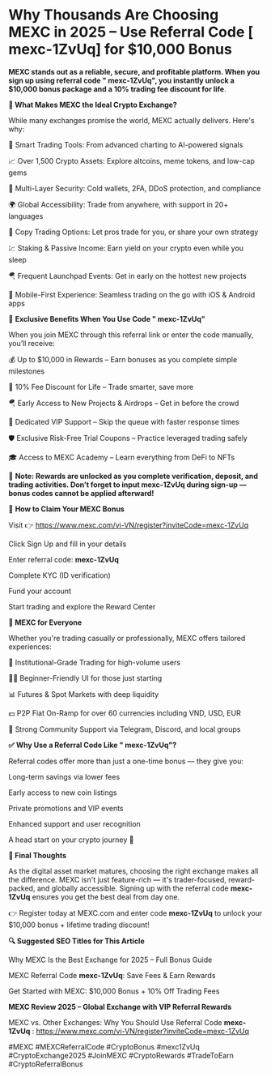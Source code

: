 # Why Thousands Are Choosing MEXC in 2025 – Use Referral Code [ mexc-1ZvUq] for $10,000 Bonus

**MEXC stands out as a reliable, secure, and profitable platform. When you sign up using referral code " mexc-1ZvUq", you instantly unlock a $10,000 bonus package and a 10% trading fee discount for life**.

**🚀 What Makes MEXC the Ideal Crypto Exchange?**

While many exchanges promise the world, MEXC actually delivers. Here's why:

🧠 Smart Trading Tools: From advanced charting to AI-powered signals

📈 Over 1,500 Crypto Assets: Explore altcoins, meme tokens, and low-cap gems

🔐 Multi-Layer Security: Cold wallets, 2FA, DDoS protection, and compliance

🌍 Global Accessibility: Trade from anywhere, with support in 20+ languages

🤖 Copy Trading Options: Let pros trade for you, or share your own strategy

💹 Staking & Passive Income: Earn yield on your crypto even while you sleep

🪂 Frequent Launchpad Events: Get in early on the hottest new projects

📲 Mobile-First Experience: Seamless trading on the go with iOS & Android apps

🎁 **Exclusive Benefits When You Use Code " mexc-1ZvUq"**

When you join MEXC through this referral link or enter the code manually, you’ll receive:

💰 Up to $10,000 in Rewards – Earn bonuses as you complete simple milestones

🧾 10% Fee Discount for Life – Trade smarter, save more

🪂 Early Access to New Projects & Airdrops – Get in before the crowd

🤝 Dedicated VIP Support – Skip the queue with faster response times

🛡️ Exclusive Risk-Free Trial Coupons – Practice leveraged trading safely

🎓 Access to MEXC Academy – Learn everything from DeFi to NFTs

🧩 **Note: Rewards are unlocked as you complete verification, deposit, and trading activities. Don’t forget to input mexc-1ZvUq during sign-up — bonus codes cannot be applied afterward!**

🔧 **How to Claim Your MEXC Bonus**

Visit 👉 https://www.mexc.com/vi-VN/register?inviteCode=mexc-1ZvUq

Click Sign Up and fill in your details

Enter referral code: **mexc-1ZvUq**

Complete KYC (ID verification)

Fund your account

Start trading and explore the Reward Center

**👥 MEXC for Everyone**

Whether you're trading casually or professionally, MEXC offers tailored experiences:

💼 Institutional-Grade Trading for high-volume users

🧑‍💻 Beginner-Friendly UI for those just starting

📊 Futures & Spot Markets with deep liquidity

💵 P2P Fiat On-Ramp for over 60 currencies including VND, USD, EUR

📢 Strong Community Support via Telegram, Discord, and local groups

**✅ Why Use a Referral Code Like " mexc-1ZvUq"?**

Referral codes offer more than just a one-time bonus — they give you:

Long-term savings via lower fees

Early access to new coin listings

Private promotions and VIP events

Enhanced support and user recognition

A head start on your crypto journey 💼

**🧠 Final Thoughts**

As the digital asset market matures, choosing the right exchange makes all the difference. MEXC isn't just feature-rich — it's trader-focused, reward-packed, and globally accessible. Signing up with the referral code **mexc-1ZvUq** ensures you get the best deal from day one.

👉 Register today at MEXC.com and enter code **mexc-1ZvUq** to unlock your $10,000 bonus + lifetime trading discount!

**🔍 Suggested SEO Titles for This Article**

Why MEXC Is the Best Exchange for 2025 – Full Bonus Guide

MEXC Referral Code **mexc-1ZvUq**: Save Fees & Earn Rewards

Get Started with MEXC: $10,000 Bonus + 10% Off Trading Fees

**MEXC Review 2025 – Global Exchange with VIP Referral Rewards**

MEXC vs. Other Exchanges: Why You Should Use Referral Code **mexc-1ZvUq** : https://www.mexc.com/vi-VN/register?inviteCode=mexc-1ZvUq

#MEXC #MEXCReferralCode #CryptoBonus #mexc1ZvUq #CryptoExchange2025 #JoinMEXC #CryptoRewards #TradeToEarn #CryptoReferralBonus

